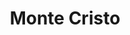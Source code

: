 ---
title: "Monte Cristo"
price: "$14.00"
category: "Sandwiches"
img: ""
desc: "Pan fried sandwich made with turkey, ham, swiss cheese dusted with powder suger and served with a side of jam"
---